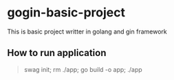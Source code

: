 # gogin-basic-project

This is basic project writter in golang and gin framework

## How to run application

> swag init; rm ./app; go build -o app; ./app
